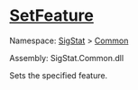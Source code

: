 # [SetFeature](./Signature-100663441.md)

Namespace: [SigStat]() > [Common](./../README.md)

Assembly: SigStat.Common.dll

Sets the specified feature.
